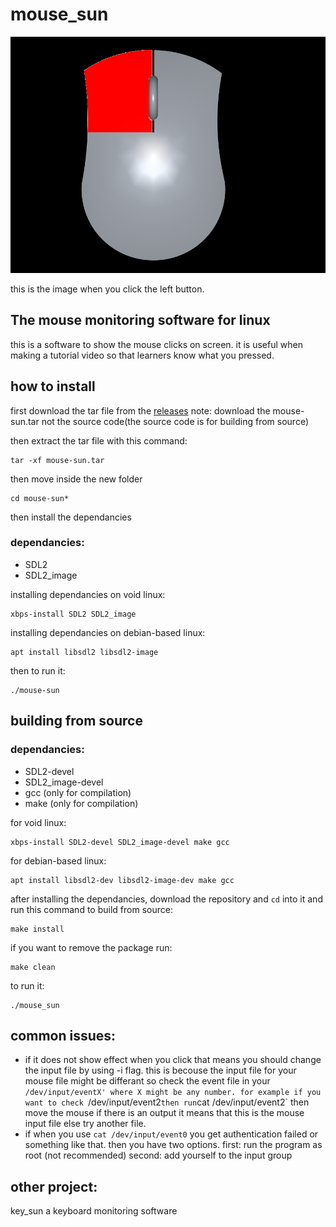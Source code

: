# mouse_sun

![preview when clicked](./screenshots/clicked.png "image")

this is the image when you click the left button.

## The mouse monitoring software for linux
this is a software to show the mouse clicks on screen. it is useful when making a tutorial video so that learners know what you pressed.

[comment]: # (<img src="./screenshots/mouse.png" height="100" align="left"/>)

## how to install
first download the tar file from the [releases](https://github.com/muezabdalla/mouse-sun/releases)
note: download the mouse-sun.tar not the source code(the source code is for building from source)

then extract the tar file with this command:

```
tar -xf mouse-sun.tar
```

then move inside the new folder

```
cd mouse-sun*
```

then install the dependancies

### dependancies:

- SDL2
- SDL2_image

installing dependancies on void linux:

```
xbps-install SDL2 SDL2_image
```

installing dependancies on debian-based linux:

```
apt install libsdl2 libsdl2-image
```

then to run it:

```
./mouse-sun
```

## building from source

### dependancies:

- SDL2-devel
- SDL2_image-devel
- gcc (only for compilation)
- make (only for compilation)

for void linux:

```
xbps-install SDL2-devel SDL2_image-devel make gcc
```

for debian-based linux:

```
apt install libsdl2-dev libsdl2-image-dev make gcc
```

after installing the dependancies, download the repository and `cd` into it and run this command to build from source:

```
make install
```

if you want to remove the package run:

```
make clean
```

to run it:

```
./mouse_sun
```

## common issues:

- if it does not show effect when you click that means you should change the input file by using -i flag. this is becouse the input file for your mouse file might be differant so check the event file in your `/dev/input/eventX' where X might be any number.
for example if you want to check `/dev/input/event2` then run `cat /dev/input/event2` then move the mouse if there is an output it means that this is the mouse input file else try another file.
- if when you use `cat /dev/input/event0` you get authentication failed or something like that. then you have two options. first: run the program as root (not recommended) second: add yourself to the input group

## other project:
key_sun a keyboard monitoring software 
